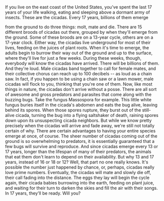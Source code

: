 
If you live on the east coast
of the United States,
you&#39;ve spent the last
17 years of your life
walking, eating and sleeping
above a dormant army of insects.
These are the cicadas.
Every 17 years,
billions of them emerge

from the ground to do three things:
molt, mate and die.
There are 15 different broods
of cicadas out there,
grouped by when they&#39;ll emerge
from the ground.
Some of these broods
are on a 13-year cycle,
others are on a 17-year clock.
Either way, the cicadas live underground
for most of their lives,
feeding on the juices of plant roots.
When it&#39;s time to emerge,
the adults begin to burrow
their way out of the ground
and up to the surface,
where they&#39;ll live for just a few weeks.
During these weeks, though,
everybody will know
the cicadas have arrived.
There will be billions of them.
And they&#39;re loud.
Male cicadas band together
to call for female mates,
and their collective chorus
can reach up to 100 decibels --
as loud as a chain saw.
In fact, if you happen to be using
a chain saw or a lawn mower,
male cicadas will flock to you,
thinking that you&#39;re one of them.
Now, like most things in nature,
the cicadas don&#39;t arrive without a posse.
There are all sort of awesome
and gross predators and parasites
that come along with the buzzing bugs.
Take the fungus Massospora for example.
This little white fungus buries itself
in the cicada&#39;s abdomen
and eats the bug alive,
leaving behind its spores.
When those spores rupture,
they burst out of the still-alive cicada,
turning the bug into a flying
saltshaker of death,
raining spores down upon
its unsuspecting cicada neighbors.
But while we know pretty precisely
when the cicadas will arrive
and fade away,
we&#39;re still not totally certain of why.
There are certain advantages
to having your entire species
emerge at once, of course.
The sheer number of cicadas
coming out of the ground
is so overwhelming to predators,
it is essentially guaranteed
that a few bugs will survive
and reproduce.
And since cicadas emerge
every 13 or 17 years,
longer than the lifespan
of many of their predators,
the animals that eat them don&#39;t learn
to depend on their availability.
But why 13 and 17 years,
instead of 16 or 18 or 12?
Well, that part no one really knows.
It&#39;s possible the number
just happened by chance,
or, perhaps, cicadas
really love prime numbers.
Eventually, the cicadas
will mate and slowly die off,
their call fading into the distance.
The eggs they lay
will begin the cycle again,
their cicada babies burrowing
into the earth, feeding on plant juice,
and waiting for their turn
to darken the skies
and fill the air with their songs.
In 17 years, they&#39;ll be ready.
Will you?
